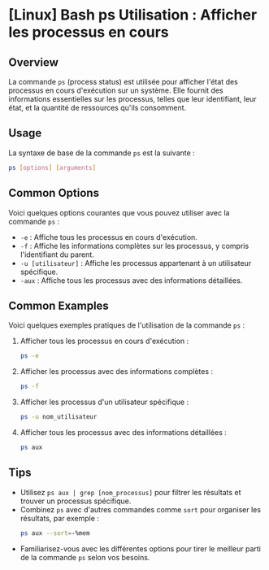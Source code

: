 # [Linux] Bash ps Utilisation : Afficher les processus en cours

## Overview
La commande `ps` (process status) est utilisée pour afficher l'état des processus en cours d'exécution sur un système. Elle fournit des informations essentielles sur les processus, telles que leur identifiant, leur état, et la quantité de ressources qu'ils consomment.

## Usage
La syntaxe de base de la commande `ps` est la suivante :

```bash
ps [options] [arguments]
```

## Common Options
Voici quelques options courantes que vous pouvez utiliser avec la commande `ps` :

- `-e` : Affiche tous les processus en cours d'exécution.
- `-f` : Affiche les informations complètes sur les processus, y compris l'identifiant du parent.
- `-u [utilisateur]` : Affiche les processus appartenant à un utilisateur spécifique.
- `-aux` : Affiche tous les processus avec des informations détaillées.

## Common Examples
Voici quelques exemples pratiques de l'utilisation de la commande `ps` :

1. Afficher tous les processus en cours d'exécution :
   ```bash
   ps -e
   ```

2. Afficher les processus avec des informations complètes :
   ```bash
   ps -f
   ```

3. Afficher les processus d'un utilisateur spécifique :
   ```bash
   ps -u nom_utilisateur
   ```

4. Afficher tous les processus avec des informations détaillées :
   ```bash
   ps aux
   ```

## Tips
- Utilisez `ps aux | grep [nom_processus]` pour filtrer les résultats et trouver un processus spécifique.
- Combinez `ps` avec d'autres commandes comme `sort` pour organiser les résultats, par exemple : 
  ```bash
  ps aux --sort=-%mem
  ```
- Familiarisez-vous avec les différentes options pour tirer le meilleur parti de la commande `ps` selon vos besoins.